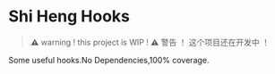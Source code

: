 # Shi Heng Hooks

>  ⚠️ warning ! this project is WIP !
>  ⚠️ 警告 ！ 这个项目还在开发中 ！

Some useful hooks.No Dependencies,100% coverage.


